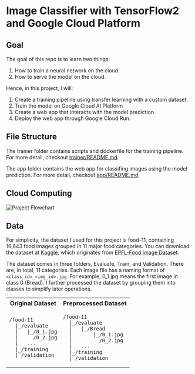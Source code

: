 # Image Classifier with TensorFlow2 and Google Cloud Platform
## Goal
The goal of this repo is to learn two things:
1. How to train a neural network on the cloud.
2. How to serve the model on the cloud.

Hence, in this project, I will:
1. Create a training pipeline using transfer learning with a custom dataset.
2. Train the model on Google Cloud AI Platform
3. Create a web app that interacts with the model prediction
4. Deploy the web app through Google Cloud Run.

## File Structure
The trainer folder contains scripts and dockerfile for the training pipeline. For more detail, checkout [trainer/README.md](trainer).

The app folder contains the web app for classifing images using the model prediction. For more detail, checkout [app/README.md](app).

## Cloud Computing
![Project Flowchart](https://drive.google.com/uc?id=1ChATklAh-Kmp8yv_gIKH9d6g1JxK4vnT)

## Data
For simplicity, the dataset I used for this project is food-11, containing 16,643 food images grouped in 11 major food categories. You can download the dataset at [Kaggle](https://www.kaggle.com/datasets/vermaavi/food11), which originates from [EPFL-Food Image Dataset](https://www.epfl.ch/labs/mmspg/downloads/food-image-datasets/).

The dataset comes in three folders, Evaluate, Train, and Validation. There are, in total, 11 categories. Each image file has a naming format of ```<class_id>_<img_id>.jpg```. For example, 0_1.jpg means the first image in class 0 (Bread). I further processed the dataset by grouping them into classes to simplify later operations.

<table>
<tr>
<th>Original Dataset</th>
<th>Preprocessed Dataset</th>
</tr>
<tr>
<td>

```text
/food-11
  |_/evaluate
  |   |_/0_1.jpg
  |     /0_2.jpg
  |   ...
  |_/training
  |_/validation
```
  
</td>
<td>

```text
/food-11
  |_/evaluate
  |   |_/Bread
  |       |_/0_1.jpg
  |         /0_2.jpg
  |   ...
  |_/training
  |_/validation
```

</td>
</tr>
</table>


